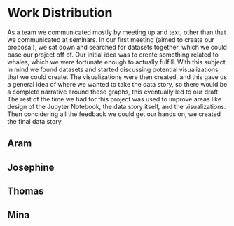 # Work Distribution

As a team we communicated mostly by meeting up and text, other than that we communicated at
seminars. In our first meeting (aimed to create our proposal), we sat down and searched for
datasets together, which we could base our project off of. Our initial idea was to create something
related to whales, which we were fortunate enough to actually fulfill. With this subject in mind we
found datasets and started discussing potential visualizations that we could create. The visualizations
were then created, and this gave us a general idea of where we wanted to take the data story, so 
there would be a complete narrative around these graphs, this eventually led to our draft. The rest of
the time we had for this project was used to improve areas like design of the Jupyter Notebook, the data story
itself, and the visualizations. Then concidering all the feedback we could get our hands on, we created the final data story.

## Aram

## Josephine

## Thomas

## Mina
